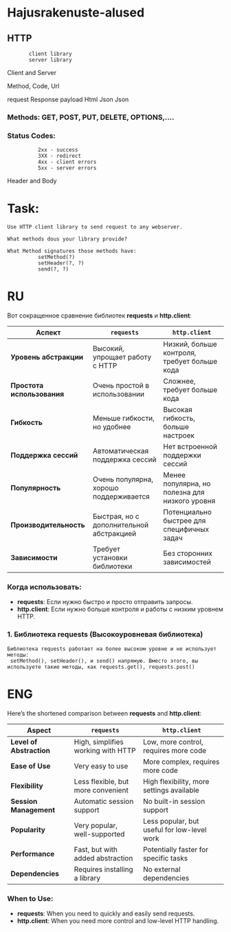 # Hajusrakenuste-alused


## HTTP     

           client library
           server library

Client and Server

Method, Code, Url


request    Response
payload    Html
Json       Json


### Methods: GET, POST, PUT, DELETE, OPTIONS,.... 

### Status Codes: 
```
          2xx - success
          3XX - redirect
          4xx - client errors
          5xx - server errors
```
Header and Body


# Task:
```
Use HTTP client library to send request to any webserver.
 
What methods dous your library provide?

What Method signatures those methods have:
          setMethod(?)
          setHeader(?, ?)
          send(?, ?)

```
# RU

Вот сокращенное сравнение библиотек **requests** и **http.client**:

| **Аспект**                | **`requests`**                        | **`http.client`**                         |
|--------------------------|---------------------------------------|------------------------------------------|
| **Уровень абстракции**    | Высокий, упрощает работу с HTTP       | Низкий, больше контроля, требует больше кода |
| **Простота использования**| Очень простой в использовании         | Сложнее, требует больше кода             |
| **Гибкость**              | Меньше гибкости, но удобнее           | Высокая гибкость, больше настроек        |
| **Поддержка сессий**      | Автоматическая поддержка сессий      | Нет встроенной поддержки сессий         |
| **Популярность**          | Очень популярна, хорошо поддерживается | Менее популярна, но полезна для низкого уровня |
| **Производительность**    | Быстрая, но с дополнительной абстракцией | Потенциально быстрее для специфичных задач |
| **Зависимости**           | Требует установки библиотеки         | Без сторонних зависимостей              |

### Когда использовать:
- **requests**: Если нужно быстро и просто отправить запросы.
- **http.client**: Если нужно больше контроля и работы с низким уровнем HTTP.


### 1. Библиотека requests (Высокоуровневая библиотека)
```
Библиотека requests работает на более высоком уровне и не использует методы:
 setMethod(), setHeader(), и send() напрямую. Вместо этого, вы используете такие методы, как requests.get(), requests.post()
```
# ENG


Here’s the shortened comparison between **requests** and **http.client**:

| **Aspect**                | **`requests`**                        | **`http.client`**                         |
|--------------------------|---------------------------------------|------------------------------------------|
| **Level of Abstraction**  | High, simplifies working with HTTP    | Low, more control, requires more code    |
| **Ease of Use**           | Very easy to use                      | More complex, requires more code         |
| **Flexibility**           | Less flexible, but more convenient    | High flexibility, more settings available|
| **Session Management**    | Automatic session support             | No built-in session support              |
| **Popularity**            | Very popular, well-supported          | Less popular, but useful for low-level work|
| **Performance**           | Fast, but with added abstraction      | Potentially faster for specific tasks    |
| **Dependencies**          | Requires installing a library        | No external dependencies                 |

### When to Use:
- **requests**: When you need to quickly and easily send requests.
- **http.client**: When you need more control and low-level HTTP handling.
